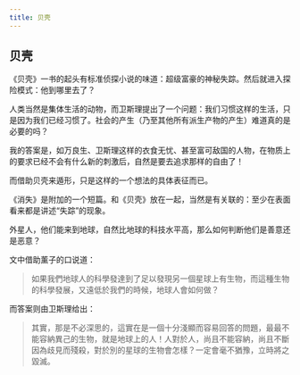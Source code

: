 ```yaml
---
title: 贝壳
---
```


## 贝壳

《贝壳》一书的起头有标准侦探小说的味道：超级富豪的神秘失踪。然后就进入探险模式：他到哪里去了？

人类当然是集体生活的动物，而卫斯理提出了一个问题：我们习惯这样的生活，只是因为我们已经习惯了。社会的产生（乃至其他所有派生产物的产生）难道真的是必要的吗？

我的答案是，如万良生、卫斯理这样的衣食无忧、甚至富可敌国的人物，在物质上的要求已经不会有什么新的刺激后，自然是要去追求那样的自由了！

而借助贝壳来遁形，只是这样的一个想法的具体表征而已。

《消失》是附加的一个短篇。和《贝壳》放在一起，当然是有关联的：至少在表面看来都是讲述“失踪”的现象。

外星人，他们能来到地球，自然比地球的科技水平高，那么如何判断他们是善意还是恶意？

文中借助薰子的口说道：

>如果我們地球人的科學發達到了足以發現另一個星球上有生物，而這種生物的科學發展，又遠低於我們的時候，地球人會如何做？

而答案则由卫斯理给出：

>其實，那是不必深思的，這實在是一個十分淺顯而容易回答的問題，最最不能容納異己的生物，就是地球上的人！人對於人，尚且不能容納，尚且不斷因為歧見而殘殺，對於別的星球的生物會怎樣？一定會毫不猶豫，立時將之毀滅。